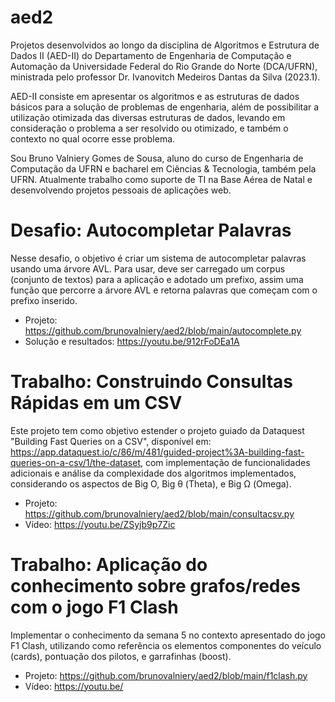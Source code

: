 # aed2
Projetos desenvolvidos ao longo da disciplina de Algoritmos e Estrutura de Dados II (AED-II) do Departamento de Engenharia de Computação e Automação da Universidade Federal do Rio Grande do Norte (DCA/UFRN), ministrada pelo professor Dr. Ivanovitch Medeiros Dantas da Silva (2023.1).

AED-II consiste em apresentar os algoritmos e as estruturas de dados básicos para a solução de problemas de engenharia, além de possibilitar a utilização otimizada das diversas estruturas de dados, levando em consideração o problema a ser resolvido ou otimizado, e também o contexto no qual ocorre esse problema.

Sou Bruno Valniery Gomes de Sousa, aluno do curso de Engenharia de Computação da UFRN e bacharel em Ciências & Tecnologia, também pela UFRN. Atualmente trabalho como suporte de TI na Base Aérea de Natal e desenvolvendo projetos pessoais de aplicações web.


# Desafio: Autocompletar Palavras
Nesse desafio, o objetivo é criar um sistema de autocompletar palavras usando uma árvore AVL. Para usar, deve ser carregado um corpus (conjunto de textos) para a aplicação e adotado um prefixo, assim uma função que percorre a árvore AVL e retorna palavras que começam com o prefixo inserido.

* Projeto: <https://github.com/brunovalniery/aed2/blob/main/autocomplete.py>
* Solução e resultados: <https://youtu.be/912rFoDEa1A>

# Trabalho: Construindo Consultas Rápidas em um CSV
Este projeto tem como objetivo estender o projeto guiado da Dataquest "Building Fast Queries on a CSV", disponível em: <https://app.dataquest.io/c/86/m/481/guided-project%3A-building-fast-queries-on-a-csv/1/the-dataset>, com implementação de funcionalidades adicionais e análise da complexidade dos algoritmos implementados, considerando os aspectos de Big O, Big θ (Theta), e Big Ω (Omega).

* Projeto: <https://github.com/brunovalniery/aed2/blob/main/consultacsv.py>
* Vídeo: <https://youtu.be/ZSyjb9p7Zic>

# Trabalho: Aplicação do conhecimento sobre grafos/redes com o jogo F1 Clash
Implementar o conhecimento da semana 5 no contexto apresentado do jogo F1 Clash, utilizando como referência os elementos componentes do veículo (cards), pontuação dos pilotos, e garrafinhas (boost).

* Projeto: <https://github.com/brunovalniery/aed2/blob/main/f1clash.py>
* Vídeo: <https://youtu.be/>

